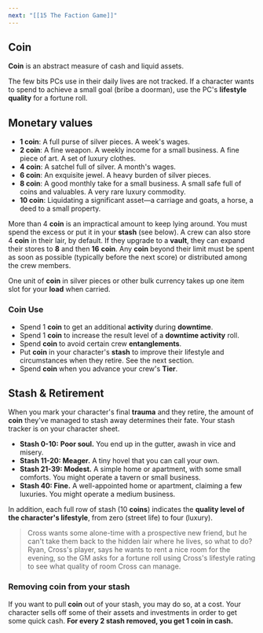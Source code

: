 ```yaml
---
next: "[[15 The Faction Game]]"
---
```



## Coin

**Coin** is an abstract measure of cash and liquid assets.

The few bits PCs use in their daily lives are not tracked. If a character wants to spend to achieve a small goal (bribe a doorman), use the PC's **lifestyle quality** for a fortune roll.

## Monetary values

* **1 coin**: A full purse of silver pieces. A week's wages.
* **2 coin**: A fine weapon. A weekly income for a small business. A fine piece of art. A set of luxury clothes.
* **4 coin**: A satchel full of silver. A month's wages.
* **6 coin**: An exquisite jewel. A heavy burden of silver pieces.
* **8 coin**: A good monthly take for a small business. A small safe full of coins and valuables. A very rare luxury commodity.
* **10 coin**: Liquidating a significant asset—a carriage and goats, a horse, a deed to a small property.

More than 4 **coin** is an impractical amount to keep lying around. You must spend the excess or put it in your **stash** (see below). A crew can also store 4 **coin** in their lair, by default. If they upgrade to a **vault**, they can expand their stores to **8** and then **16** **coin**. Any **coin** beyond their limit must be spent as soon as possible (typically before the next score) or distributed among the crew members.

One unit of **coin** in silver pieces or other bulk currency takes up one item slot for your **load** when carried.

### Coin Use

* Spend 1 **coin** to get an additional **activity** during **downtime**.
* Spend 1 **coin** to increase the result level of a **downtime activity** roll.
* Spend **coin** to avoid certain crew **entanglements**.
* Put **coin** in your character's **stash** to improve their lifestyle and circumstances when they retire. See the next section.
* Spend **coin** when you advance your crew's **Tier**.

## Stash & Retirement

When you mark your character's final **trauma** and they retire, the amount of **coin** they've managed to stash away determines their fate. Your stash tracker is on your character sheet.

* **Stash 0-10:** **Poor soul.** You end up in the gutter, awash in vice and misery.
* **Stash 11-20: Meager.** A tiny hovel that you can call your own.
* **Stash 21-39: Modest.** A simple home or apartment, with some small comforts. You might operate a tavern or small business.
* **Stash 40: Fine.** A well-appointed home or apartment, claiming a few luxuries. You might operate a medium business.

In addition, each full row of stash (10 **coins**) indicates the **quality level of the character's lifestyle**, from zero (street life) to four (luxury).

> Cross wants some alone-time with a prospective new friend, but he can't take them back to the hidden lair where he lives, so what to do? Ryan, Cross's player, says he wants to rent a nice room for the evening, so the GM asks for a fortune roll using Cross's lifestyle rating to see what quality of room Cross can manage.

### Removing coin from your stash

If you want to pull **coin** out of your stash, you may do so, at a cost. Your character sells off some of their assets and investments in order to get some quick cash. **For every 2 stash removed, you get 1 ****coin**** in cash.**
